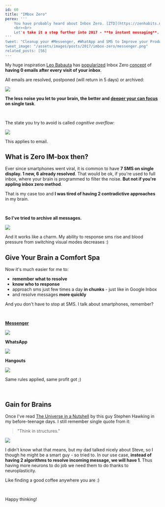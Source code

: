 ```yaml
---
id: 60
title: "IMbox Zero"
perex: '''
    You have probably heard about Inbox Zero. [ZTD](https://zenhabits.net/zen-to-done-ztd-the-ultimate-simple-productivity-system/) technique, **to keep your email inbox clean and your brain well rested**.
    <br><br>
    Let's take it a step further into 2017 - **to instant messaging**.
'''
tweet: "Cleanup your #Messenger, #WhatApp and SMS to Improve your Productivity #facebook #imboxzero"
tweet_image: "/assets/images/posts/2017/imbox-zero/messenger.png"
related_posts: [56]
---
```


My huge inspiration [Leo Babauta](https://zenhabits.net/) has [popularized](https://zenhabits.net/email-zen-clear-out-your-inbox/) Inbox Zero [concept](https://zenhabits.net/email-sanity/) of **having 0 emails after every visit of your inbox**.

All emails are resolved, postponed (will return in 5 days) or archived:

<img src="/assets/images/posts/2017/imbox-zero/inbox.png" class="img-thumbnail">


**The less noise you let to your brain, the better and [deeper your can focus](/blog/2017/09/25/3-non-it-books-that-help-you-to-become-better-programmer/#deep-work-by-cal-newport) on single task**.

<br>

The state you try to avoid is called *cognitive overflow*:

<img src="/assets/images/posts/2017/imbox-zero/full-inbox.jpg" class="img-thumbnail">


This applies to email.


## What is Zero IM-box then?

Ever since smartphones went viral, it is common to have **7 SMS on single display. 1 new, 6 already resolved**.
That would be ok, if you're used to full inbox, where your brain is programmed to filter the noise. **But not if you're appling inbox zero method**.

That is my case too and **I was tired of having 2 contradictive approaches** in my brain.

<br>

**So I've tried to archive all messages.**

<img src="/assets/images/posts/2017/imbox-zero/sms.png" class="img-thumbnail col-md-4">

And it works like a charm. My ability to response sms rise and blood pressure from switching visual modes decreases :)


## Give Your Brain a Comfort Spa

Now it's much easier for me to:

- **remember what to resolve**
- **know who to response**
- approach sms just few times a day **in chunks** - just like in Google Inbox
- and resolve messages **more quickly**


And you don't have to stop at SMS. I talk about smartphones, remember?

<br>


**[Messenger](https://messenger.com)**

<img src="/assets/images/posts/2017/imbox-zero/messenger.png" class="img-thumbnail">

<br>

**WhatsApp**

<img src="/assets/images/posts/2017/imbox-zero/whatsapp.png" class="img-thumbnail col-md-4">

<br>

**Hangouts**

<img src="/assets/images/posts/2017/imbox-zero/hangouts.png" class="img-thumbnail col-md-4">



Same rules applied, same profit got ;)


<br>


## Gain for Brains

Once I've read [The Universe in a Nutshell](https://en.wikipedia.org/wiki/The_Universe_in_a_Nutshell) by this guy Stephen Hawking in my before-teenage days. I still remember single quote from it:

<blockquote class="blockquote">
    "Think in structures."
</blockquote>

<img src="/assets/images/posts/2017/imbox-zero/universe.jpg" class="img-thumbnail">


I didn't know what that means, but my dad talked nicely about Steve, so I though he might be a smart guy - so tried to. In our use case, **instead of having 2 algorithms to resolve incoming message, we will have 1**. Thus having more neurons to do job we need them to do thanks to neuroplasticity.

Like finding a good coffee anywhere you are :)

<br>

Happy thinking!

